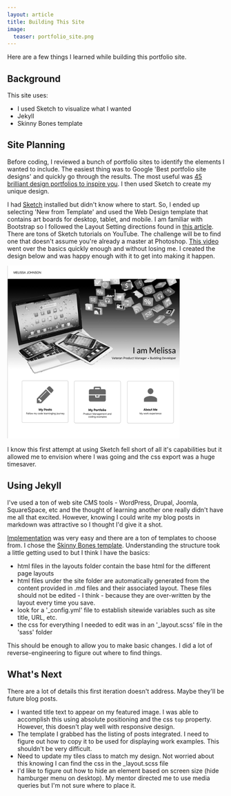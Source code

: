 ```yaml
---
layout: article
title: Building This Site
image:
  teaser: portfolio_site.png
---
```

Here are a few things I learned while building this portfolio site.

Background
-----------
This site uses:

* I used Sketch to visualize what I wanted
* Jekyll
* Skinny Bones template

Site Planning
-----------
Before coding, I reviewed a bunch of portfolio sites to identify the elements I wanted to include. The easiest thing was to Google 'Best portfolio site designs' and quickly go through the results. The most useful was [45 brilliant design portfolios to inspire you](https://www.google.com/url?sa=t&rct=j&q=&esrc=s&source=web&cd=2&cad=rja&uact=8&ved=0ahUKEwiNvebHzsDSAhWl1IMKHbw8DSUQFgg8MAE&url=http%3A%2F%2Fwww.creativebloq.com%2Fportfolios%2Fexamples-712368&usg=AFQjCNEb76ApSnBCfVszVCDQKyyWKPBkng&sig2=GEbIgv7lXqNzuH2aRbLz3A&bvm=bv.148747831,d.amc). I then used Sketch to create my unique design.

I had [Sketch](https://www.sketchapp.com/) installed but didn't know where to start. So, I ended up selecting 'New from Template' and used the Web Design template that contains art boards for desktop, tablet, and mobile. I am familiar with Bootstrap so I followed the Layout Setting directions found in [this article](https://www.uxpin.com/studio/blog/10-best-practices-sketch/). There are tons of Sketch tutorials on YouTube. The challenge will be to find one that doesn't assume you're already a master at Photoshop. [This video](https://www.youtube.com/watch?v=BoYNYIp_cfY) went over the basics quickly enough and without losing me. I created the design below and was happy enough with it to get into making it happen.

<p><img src="/images/portfolio_site.png" style="width: 400px; height: 400px"/></p>

I know this first attempt at using Sketch fell short of all it's capabilities but it allowed me to envision where I was going and the css export was a huge timesaver.

Using Jekyll
------------
I've used a ton of web site CMS tools - WordPress, Drupal, Joomla, SquareSpace, etc and the thought of learning another one really didn't have me all that excited. However, knowing I could write my blog posts in markdown was attractive so I thought I'd give it a shot.

[Implementation](https://jekyllrb.com/docs/installation/) was very easy and there are a ton of templates to choose from. I chose the [Skinny Bones template](https://github.com/mmistakes/skinny-bones-jekyll). Understanding the structure took a little getting used to but I think I have the basics:
* html files in the layouts folder contain the base html for the different page layouts
* html files under the site folder are automatically generated from the content provided in .md files and their associated layout. These files should not be edited - I think - because they are over-written by the layout every time you save.
* look for a '\_config.yml' file to establish sitewide variables such as site title, URL, etc.
* the css for everything I needed to edit was in an '\_layout.scss' file in the 'sass' folder

This should be enough to allow you to make basic changes. I did a lot of reverse-engineering to figure out where to find things.

What's Next
------------
There are a lot of details this first iteration doesn't address. Maybe they'll be future blog posts.
* I wanted title text to appear on my featured image. I was able to accomplish this using absolute positioning and the css `top` property. However, this doesn't play well with responsive design.
* The template I grabbed has the listing of posts integrated. I need to figure out how to copy it to be used for displaying work examples. This shouldn't be very difficult.
* Need to update my tiles class to match my design. Not worried about this knowing I can find the css in the \_layout.scss file
* I'd like to figure out how to hide an element based on screen size (hide hamburger menu on desktop). My mentor directed me to use media queries but I'm not sure where to place it.
